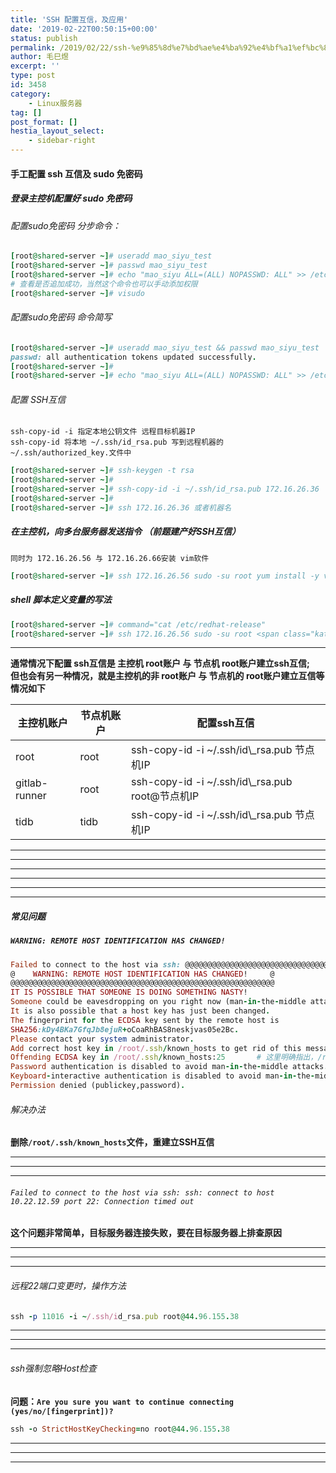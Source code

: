 ```yaml
---
title: 'SSH 配置互信，及应用'
date: '2019-02-22T00:50:15+00:00'
status: publish
permalink: /2019/02/22/ssh-%e9%85%8d%e7%bd%ae%e4%ba%92%e4%bf%a1%ef%bc%8c%e5%8f%8a%e5%ba%94%e7%94%a8
author: 毛巳煜
excerpt: ''
type: post
id: 3458
category:
    - Linux服务器
tag: []
post_format: []
hestia_layout_select:
    - sidebar-right
---
```

#### 手工配置 ssh 互信及 sudo 免密码

##### 登录主控机配置好 sudo 免密码

###### 配置sudo免密码 分步命令：

```ruby
[root@shared-server ~]# useradd mao_siyu_test
[root@shared-server ~]# passwd mao_siyu_test
[root@shared-server ~]# echo "mao_siyu ALL=(ALL) NOPASSWD: ALL" >> /etc/sudoers
# 查看是否追加成功，当然这个命令也可以手动添加权限
[root@shared-server ~]# visudo

```

###### 配置sudo免密码 命令简写

```ruby
[root@shared-server ~]# useradd mao_siyu_test && passwd mao_siyu_test
passwd: all authentication tokens updated successfully.
[root@shared-server ~]#
[root@shared-server ~]# echo "mao_siyu ALL=(ALL) NOPASSWD: ALL" >> /etc/sudoers && visudo

```

###### 配置 SSH互信

`ssh-copy-id -i 指定本地公钥文件 远程目标机器IP`  
`ssh-copy-id 将本地 ~/.ssh/id_rsa.pub 写到远程机器的 ~/.ssh/authorized_key.文件中`

```ruby
[root@shared-server ~]# ssh-keygen -t rsa
[root@shared-server ~]#
[root@shared-server ~]# ssh-copy-id -i ~/.ssh/id_rsa.pub 172.16.26.36
[root@shared-server ~]#
[root@shared-server ~]# ssh 172.16.26.36 或者机器名

```

##### 在主控机，向多台服务器发送指令 （前题建产好SSH互信）

`同时为 172.16.26.56 与 172.16.26.66安装 vim软件`

```ruby
[root@shared-server ~]# ssh 172.16.26.56 sudo -su root yum install -y vim &&  ssh 172.16.26.66

```

##### shell 脚本定义变量的写法

```ruby
[root@shared-server ~]# command="cat /etc/redhat-release"
[root@shared-server ~]# ssh 172.16.26.56 sudo -su root <span class="katex math inline">command &&  ssh 172.16.26.66 sudo -su root</span>command

```

- - - - - -

**通常情况下配置 ssh互信是 主控机 root账户 与 节点机 root账户建立ssh互信;**  
**但也会有另一种情况，就是主控机的非 root账户 与 节点机的 root账户建立互信等情况如下**

<table><thead><tr><th>主控机账户</th><th>节点机账户</th><th>配置ssh互信</th></tr></thead><tbody><tr><td>root</td><td>root</td><td>ssh-copy-id -i ~/.ssh/id\_rsa.pub 节点机IP</td></tr><tr><td>gitlab-runner</td><td>root</td><td>ssh-copy-id -i ~/.ssh/id\_rsa.pub root@节点机IP</td></tr><tr><td>tidb</td><td>tidb</td><td>ssh-copy-id -i ~/.ssh/id\_rsa.pub 节点机IP</td></tr></tbody></table>

- - - - - -

- - - - - -

- - - - - -

- - - - - -

- - - - - -

- - - - - -

##### 常见问题

##### `WARNING: REMOTE HOST IDENTIFICATION HAS CHANGED!`

```ruby
Failed to connect to the host via ssh: @@@@@@@@@@@@@@@@@@@@@@@@@@@@@@@@@@@@@@@@@@@@@@@@@@@@@@@@@@@
@    WARNING: REMOTE HOST IDENTIFICATION HAS CHANGED!     @
@@@@@@@@@@@@@@@@@@@@@@@@@@@@@@@@@@@@@@@@@@@@@@@@@@@@@@@@@@@
IT IS POSSIBLE THAT SOMEONE IS DOING SOMETHING NASTY!
Someone could be eavesdropping on you right now (man-in-the-middle attack)!
It is also possible that a host key has just been changed.
The fingerprint for the ECDSA key sent by the remote host is
SHA256:kDy4BKa7GfqJb8ejuR+oCoaRhBAS8neskjvas05e2Bc.
Please contact your system administrator.
Add correct host key in /root/.ssh/known_hosts to get rid of this message.
Offending ECDSA key in /root/.ssh/known_hosts:25       # 这里明确指出，/root/.ssh/known_hosts 文件的第25行的密钥错误
Password authentication is disabled to avoid man-in-the-middle attacks.
Keyboard-interactive authentication is disabled to avoid man-in-the-middle attacks.
Permission denied (publickey,password).

```

###### 解决办法

**删除`/root/.ssh/known_hosts`文件，重建立SSH互信**

- - - - - -

- - - - - -

- - - - - -

###### `Failed to connect to the host via ssh: ssh: connect to host 10.22.12.59 port 22: Connection timed out`

**这个问题非常简单，目标服务器连接失败，要在目标服务器上排查原因**

- - - - - -

- - - - - -

- - - - - -

###### 远程22端口变更时，操作方法

```ruby
ssh -p 11016 -i ~/.ssh/id_rsa.pub root@44.96.155.38

```

- - - - - -

- - - - - -

- - - - - -

###### ssh强制忽略Host检查

**问题：`Are you sure you want to continue connecting (yes/no/[fingerprint])?`**

```ruby
ssh -o StrictHostKeyChecking=no root@44.96.155.38

```

- - - - - -

- - - - - -

- - - - - -